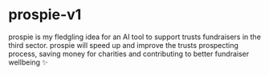 # prospie-v1

prospie is my fledgling idea for an AI tool to support trusts fundraisers in the third sector. prospie will speed up and improve the trusts prospecting process, saving money for charities and contributing to better fundraiser wellbeing ✨
